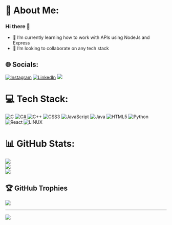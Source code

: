 # 💫 About Me:
### Hi there 👋
- 🌱 I’m currently learning how to work with APIs using NodeJs and Express
- 👯 I’m looking to collaborate on any tech stack


## 🌐 Socials:
[![Instagram](https://img.shields.io/badge/Instagram-%23E4405F.svg?logo=Instagram&logoColor=white)](https://instagram.com/aayushdhimann) [![LinkedIn](https://img.shields.io/badge/LinkedIn-%230077B5.svg?logo=linkedin&logoColor=white)](https://linkedin.com/in/ayush-dhiman-3000651a0) 
<a href="mailto: ayushdhiman0107@gmail.com">
 <img src="https://img.shields.io/badge/-ayushdhiman0107@gmail.com-c14438?style=flat-square&logo=Gmail&logoColor=white&link=mailto:ayushdhiman0107@gmail.com"/>
</a>

# 💻 Tech Stack:
![C](https://img.shields.io/badge/c-%2300599C.svg?style=for-the-badge&logo=c&logoColor=white) ![C#](https://img.shields.io/badge/c%23-%23239120.svg?style=for-the-badge&logo=c-sharp&logoColor=white) ![C++](https://img.shields.io/badge/c++-%2300599C.svg?style=for-the-badge&logo=c%2B%2B&logoColor=white) ![CSS3](https://img.shields.io/badge/css3-%231572B6.svg?style=for-the-badge&logo=css3&logoColor=white) ![JavaScript](https://img.shields.io/badge/javascript-%23323330.svg?style=for-the-badge&logo=javascript&logoColor=%23F7DF1E) ![Java](https://img.shields.io/badge/java-%23ED8B00.svg?style=for-the-badge&logo=java&logoColor=white) ![HTML5](https://img.shields.io/badge/html5-%23E34F26.svg?style=for-the-badge&logo=html5&logoColor=white) ![Python](https://img.shields.io/badge/python-3670A0?style=for-the-badge&logo=python&logoColor=ffdd54) ![React](https://img.shields.io/badge/react-%2320232a.svg?style=for-the-badge&logo=react&logoColor=%2361DAFB) ![LINUX](https://img.shields.io/badge/Linux-FCC624?style=for-the-badge&logo=linux&logoColor=black)
# 📊 GitHub Stats:
![](https://github-readme-stats.vercel.app/api?username=ayushdhiman-py&theme=nightowl&hide_border=false&include_all_commits=true&count_private=true)<br/>
![](https://github-readme-streak-stats.herokuapp.com/?user=ayushdhiman-py&theme=nightowl&hide_border=false)<br/>
![](https://github-readme-stats.vercel.app/api/top-langs/?username=ayushdhiman-py&theme=nightowl&hide_border=false&include_all_commits=true&count_private=true&layout=compact)

## 🏆 GitHub Trophies
![](https://github-profile-trophy.vercel.app/?username=ayushdhiman-py&theme=discord&no-frame=false&no-bg=false&margin-w=4)

---
[![](https://visitcount.itsvg.in/api?id=ayushdhiman-py&icon=0&color=0)](https://visitcount.itsvg.in)

<!-- Proudly created with GPRM ( https://gprm.itsvg.in ) -->
